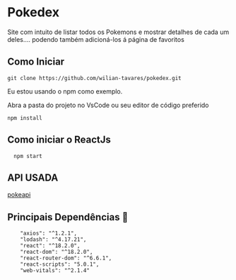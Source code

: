 # Pokedex

Site com intuito de listar todos os Pokemons e mostrar detalhes de cada um deles.... podendo também adicioná-los á página de favoritos

## Como Iniciar
```
git clone https://github.com/wilian-tavares/pokedex.git
```
Eu estou usando o npm como exemplo.

Abra a pasta do projeto no VsCode ou seu editor de código preferido

```
npm install
```
## Como iniciar o ReactJs
```
  npm start
```

## API USADA
[pokeapi](https://pokeapi.co/)

## Principais Dependências 📌
```
    "axios": "^1.2.1",
    "lodash": "^4.17.21",
    "react": "^18.2.0",
    "react-dom": "^18.2.0",
    "react-router-dom": "^6.6.1",
    "react-scripts": "5.0.1",
    "web-vitals": "^2.1.4"
```
